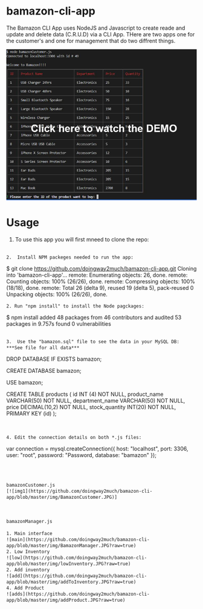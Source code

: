 # bamazon-cli-app

The Bamazon CLI App uses NodeJS and Javascript to create reade and update and delete data (C.R.U.D) via a CLI App.  THere are two apps one for the customer's and one for management that do two diffrent things.  

[![DEMO](https://github.com/doingway2much/bamazon-cli-app/blob/master/img/DEMO.jpg)](https://youtu.be/SdL7LtiWX6wY "Bamazon DEMO")

# Usage

1.  To use this app you  will first mneed to clone the repo:

```

2.  Install NPM packeges needed to run the app:

```
$ git clone https://github.com/doingway2much/bamazon-cli-app.git
Cloning into 'bamazon-cli-app'...
remote: Enumerating objects: 26, done.
remote: Counting objects: 100% (26/26), done.
remote: Compressing objects: 100% (18/18), done.
remote: Total 26 (delta 9), reused 19 (delta 5), pack-reused 0
Unpacking objects: 100% (26/26), done.
```
2. Run "npm install" to install the Node pagckages:

```
$ npm install
added 48 packages from 46 contributors and audited 53 packages in 9.757s
found 0 vulnerabilities
```

3.  Use the "bamazon.sql" file to see the data in your MySQL DB:
***See file for all data***

```
DROP DATABASE IF EXISTS bamazon;

CREATE DATABASE bamazon;

USE bamazon;

CREATE TABLE products (
  id INT (4) NOT NULL,
  product_name VARCHAR(50) NOT NULL,
  department_name VARCHAR(50) NOT NULL,
  price DECIMAL(10,2) NOT NULL,
  stock_quantity INT(20) NOT NULL,
  PRIMARY KEY (id)
);
```


4. Edit the connection details on both *.js files:

```
var connection = mysql.createConnection({
    host: "localhost",
    port: 3306,
    user: "root",
    password: "Password,
    database: "bamazon"
});
```



bamazonCustomer.js
[![img1](https://github.com/doingway2much/bamazon-cli-app/blob/master/img/BamazonCustomer.JPG)]



bamazonManager.js

1. Main interface
![main](https://github.com/doingway2much/bamazon-cli-app/blob/master/img/BamazonManager.JPG?raw=true)
2. Low Inventory
![low](https://github.com/doingway2much/bamazon-cli-app/blob/master/img/lowInventory.JPG?raw=true)
2. Add inventory
![add](https://github.com/doingway2much/bamazon-cli-app/blob/master/img/addToInventory.JPG?raw=true)
4. Add Product
![adds](https://github.com/doingway2much/bamazon-cli-app/blob/master/img/addProduct.JPG?raw=true)




